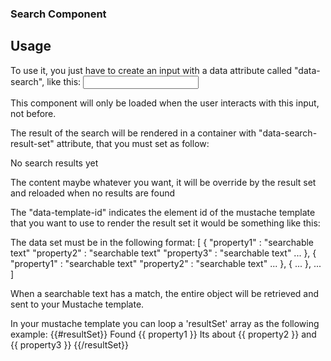 ### Search Component


## Usage

To use it, you just have to create an input with a data attribute called "data-search", like this:
<input type='text' data-search ></input>

This component will only be loaded when the user interacts with this input, not before.
 
The result of the search will be rendered in a container with "data-search-result-set" attribute, that you must set as follow:
<div data-search-result-set data-template-id="search-result">
	<p> No search results yet </p>
</div>

The content maybe whatever you want, it will be override by the result set and reloaded when no results are found 

The "data-template-id" indicates the element id of the mustache template that you want to use to render the result set
it would be something like this:
<script id="search-result" type="x-tmpl-mustache">
	//your template here ...
</script>


The data set must be in the following format:
	[
		{
			"property1" : "searchable text"
			"property2" : "searchable text"
			"property3" : "searchable text"
			...
		},
		{
			"property1" : "searchable text"
			"property2" : "searchable text"
			...
		},
		{
			...
		},
		...
	]

When a searchable text has a match, the entire object will be retrieved and sent to your
Mustache template.

In your mustache template you can loop a 'resultSet' array as the following example:
	{{#resultSet}}
		Found {{ property1 }}
		Its about {{ property2 }} and {{ property3 }}
	{{/resultSet}}